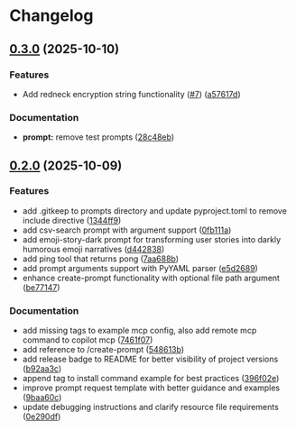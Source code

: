 # Changelog

## [0.3.0](https://github.com/marcmodin/mcp-prompt-server/compare/v0.2.0...v0.3.0) (2025-10-10)


### Features

* Add redneck encryption string functionality ([#7](https://github.com/marcmodin/mcp-prompt-server/issues/7)) ([a57617d](https://github.com/marcmodin/mcp-prompt-server/commit/a57617d3cb4ff8b1dc1f5486a3dee39d5d28737f))


### Documentation

* **prompt:** remove test prompts ([28c48eb](https://github.com/marcmodin/mcp-prompt-server/commit/28c48eb90b8130c6f6b8276510434a126da78d09))

## [0.2.0](https://github.com/marcmodin/mcp-prompt-server/compare/v0.1.0...v0.2.0) (2025-10-09)


### Features

* add .gitkeep to prompts directory and update pyproject.toml to remove include directive ([1344ff9](https://github.com/marcmodin/mcp-prompt-server/commit/1344ff91da752cb1f88ccbb911b0b0eaec676cc0))
* add csv-search prompt with argument support ([0fb111a](https://github.com/marcmodin/mcp-prompt-server/commit/0fb111a4a4c787d777d94aeb5408ee0db57a8247))
* add emoji-story-dark prompt for transforming user stories into darkly humorous emoji narratives ([d442838](https://github.com/marcmodin/mcp-prompt-server/commit/d44283802af55ab8960554f750581a0b5b74bfc7))
* add ping tool that returns pong ([7aa688b](https://github.com/marcmodin/mcp-prompt-server/commit/7aa688babad8a414fa740d4c3098a5e8cfd584ca))
* add prompt arguments support with PyYAML parser ([e5d2689](https://github.com/marcmodin/mcp-prompt-server/commit/e5d2689383c0f3c131fecade6934f0dd8c02ebd7))
* enhance create-prompt functionality with optional file path argument ([be77147](https://github.com/marcmodin/mcp-prompt-server/commit/be771479bd089295eebf424f913beba85e336539))


### Documentation

* add missing tags to example mcp config, also add remote mcp command to copilot mcp ([7461f07](https://github.com/marcmodin/mcp-prompt-server/commit/7461f07e7d5d99327e9594778d81310b7c3ec3b0))
* add reference to /create-prompt ([548613b](https://github.com/marcmodin/mcp-prompt-server/commit/548613bab06903d4a554957858495c8c67c06fa3))
* add release badge to README for better visibility of project versions ([b92aa3c](https://github.com/marcmodin/mcp-prompt-server/commit/b92aa3ca697266591747053dc5feb58d5dcfe10c))
* append tag to install command example for best practices ([396f02e](https://github.com/marcmodin/mcp-prompt-server/commit/396f02e59fc0636e6d1c1ad608ac1496c107c3de))
* improve prompt request template with better guidance and examples ([9baa60c](https://github.com/marcmodin/mcp-prompt-server/commit/9baa60c1155d823860229b9709ce7d1197417f9e))
* update debugging instructions and clarify resource file requirements ([0e290df](https://github.com/marcmodin/mcp-prompt-server/commit/0e290dfe48413493f462d7cebe4bbcdaf8eea672))
